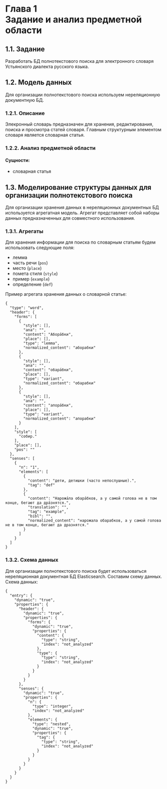 # Глава 1<br/>Задание и анализ предметной области

## 1.1. Задание
Разработать БД полнотекстового поиска для электронного словаря Устьянского диалекта русского языка.

## 1.2. Модель данных
Для организации полнотекстового поиска используем нереляционную документную БД.

### 1.2.1. Описание
Элекронный словарь предназначен для хранения, редактирования, поиска и просмотра статей словаря. Главным структурным элементом словаря является словарная статья.

### 1.2.2. Анализ предметной области

#### Сущности:
* словарная статья

## 1.3. Моделирование структуры данных для организации полнотекстового поиска
Для организации хранения данных в нереляционных документных БД используется агрегатная модель. Агрегат представляет собой наборы данных предназначенных для совместного использования.

### 1.3.1. Агрегаты
Для хранения информации для поиска по словарным статьям будем использовать следующие поля: 

* лемма
* часть речи (`pos`)
* место (`place`)
* помета стиля (`style`)
* пример (`example`)
* определение (`def`)

Пример агрегата хранения данных о словарной статье:
```
{
  "type": "word", 
  "header": {
    "forms": [
      {
        "style": [], 
        "ana": "", 
        "content": "Абора́бки", 
        "place": [], 
        "type": "lemma", 
        "normalized_content": "аборабки"
      }, 
      {
        "style": [], 
        "ana": "", 
        "content": "обара́бки", 
        "place": [], 
        "type": "variant", 
        "normalized_content": "обарабки"
      }, 
      {
        "style": [], 
        "ana": "", 
        "content": "апора́бки", 
        "place": [], 
        "type": "variant", 
        "normalized_content": "апорабки"
      }
    ], 
    "style": [
      "собир."
    ], 
    "place": [], 
    "pos": ""
  }, 
  "senses": [
    {
      "n": "1",
      "elements": [
        {
          "content": "дети, детишки (часто непослушные).", 
          "tag": "def"
        }, 
        {
          "content": "Нарожа́ла обара́бков, а у самой голова не в том конце, бегают да дра́знятся.", 
          "translation": "", 
          "tag": "example", 
          "bibl": "", 
          "normalized_content": "нарожала обарабков, а у самой голова не в том конце, бегают да дразнятся."
        }
      ]
    }
  ]
}
```

### 1.3.2. Схема данных
Для организации полнотекстового поиска будет использоваться нереляционная документная БД Elasticsearch. Составим схему данных. Схема данных:
```
{
  "entry": {
    "dynamic": "true",
    "properties": {
      "header": {
        "dynamic": "true",
        "properties": {
          "forms": {
            "dynamic": "true",
            "properties": {
              "content": {
                "type": "string",
                "index": "not_analyzed"
              },
              "type": {
                "type": "string",
                "index": "not_analyzed"
              }
            }
          }
        }
      },
      "senses": {
        "dynamic": "true",
        "properties": {
          "n": {
            "type": "integer",
            "index": "not_analyzed"
          },
          "elements": {
            "type": "nested",
            "dynamic": "true",
            "properties": {
              "tag": {
                "type": "string",
                "index": "not_analyzed"
              }
            }
          }
        }
      }
    }
  }
}
```
